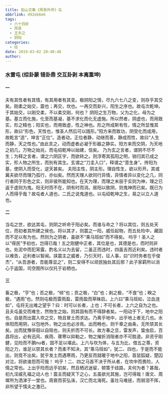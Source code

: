 ```yaml
---
title: 船山文集《周易外传》屯
abbrlink: d92eb6e6
tags:
  - 六十四卦
  - 周易
  - 王夫之
  - 阴阳
categories:
  - 经
date: 2019-03-02 20:40:48
author:
---
```


### 水雷屯 (综卦蒙 错卦鼎 交互卦剥 本离重坤)
#### 一
夫有其性者有其情，有其用者有其变。极阴阳之情，尽九六七八之变，则存乎其交矣。刚柔之始交，震也；再交，坎也。一再交而卦兴，阳生之序也。故屯次乾坤。于其始交，以刚交柔，不以柔交刚，何也？
阴阳之生万物，父为之化，母为之基。基立而化施，化至而基凝，基不求化而化无虚施。所以然者，阴虚也，而用致实，形之精也；阳实也，而用致虚，性之神也。形之所成斯有性，情之所显惟其形，故曰“形色，天性也，惟圣人然后可以践形。”阳方来而致功，阴受化而成用，故乾言“造”，坤言“正位”。造者动，正位者静，动继而善，静成而性，故曰“人生而静，天之性也。”由此言之，动而虚者必凝于形器之静实。阳方来而交阴，为天地之初几，万物之始兆，而屯绍乾坤以始建，信矣。
乃为玄之言者，谓阴不尽不生；为释之言者，谓之六阴区宇，而欲转之。则浮寄其孤阳之明，销归其已成之实，殄人物之所生，而別有其生。玄谓之“刀圭入口”，释谓之“意生身”。抟阳为基，使阴入而受化，逆天甚矣。
夫阳主性，阴主形。理自性生，欲以形开。其或冀夫欲尽而理乃孤行，亦似矣。然而天理人欲同行异情，异情者异以变化之几，同行者同于形色之实，则非彼所能知也。在天为理，而理之未丽于实则为神，理之已返于虚则为鬼。阳无时而不在，阴有时而消。居阳以致阴，则鬼神而已矣。既已为人而得乎哉？故屯者人道也，二氏之说鬼道也。以屯绍乾坤之生，易之以立人道也。

#### 二
当屯之世，欲达其屯，则阴之听命于阳必矣。而谁与命之？将以其位，则五处天位，而初者其所建之侯也。将以其才，则震之一阳，威任起物，而五处险中，藏固而不足以有为也。然则为之阴者，虽欲不“乘马班如”而不得矣。
呜乎！圣人之以“得民”予初也，岂得已哉！五之刚健中正者，其位是也，其德是也，而时则非也。处泥中而犯宵露，酌名义以为去留，二虽正而违时，四虽吉而近利矣。违时者以难告，近利者以智闻。挟震主之威者，乃引天时，征人事，曰“识时务者在乎俊杰”，“从吾游者，吾能尊显之”，则二安得不以顽民独处其后邪？此子家羁所以消心于返国，司空图所以仅托于岩栖也。

#### 三
畜之极，“亨”也；否之极，“倾”也；贲之极，“白”也；剥之极，“不食”也；睽之极，“遇雨”也。然则屯极而雷雨盈，雷雨盈而草昧启。上六曰“乘马班如，泣血涟如”，屯将无出难之望乎？曰：时可以长者，上也；不可长者，上六之自为之也。
且夫屯虽交而难生，然物生之始，则其固有而不得辞者矣。一阳动于下，地中之阳也。自是而出震入坎之交，物且冒土而求达。乃离乎地中，出乎地上者无几也。水体阳而用阴，以包地外，物之出也必涉焉。出而畅也，则千章之由条，无所禁其长矣。出而犹豫徘徊以自阻也，则夭折而不可长。故方春之旦，雷发声，蛰虫启，百昌将出，必有迅风、疾雨、骤寒以抑勒之，物之摧折消阻者亦不可胜道。非资乎刚健，见险而不朒nu者，固不足以堪此。上六与坎为体，与五为比，借五之尊，资阳之力，谁足以禁其长者？而柔不知决，其“乘马班如”，犹二、四也，于是而不能出，则竞不出矣。犹乎发土而遇寒雨，乃更反而就暖于地中之阳，首鼠狐疑，楚囚对泣，将欲谁怨而可哉！
呜乎！二、四之马首不决于所从者，在坎中而畏险，人情之常也。上出乎险而远乎初矣，然且栖迟迷留，顿策于歧路，夫何为者？甚哉，初九淫威孔福之动人也！震主而疑天下之心，五虽欲光其施，岂可得哉！唐文、周墀所为洒涕于一堂也。周衰而苌弘诛，汉亡而北海死。虽壮马难拯，而弱泪不挥，非所望于懦夫之激已。
